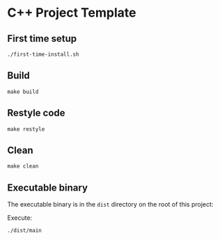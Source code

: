 # C++ Project Template

## First time setup

```
./first-time-install.sh
```

## Build

```
make build
```

## Restyle code

```
make restyle
```

## Clean

```
make clean
```

## Executable binary

The executable binary is in the `dist` directory on the root of this project:

Execute:

```
./dist/main
```
